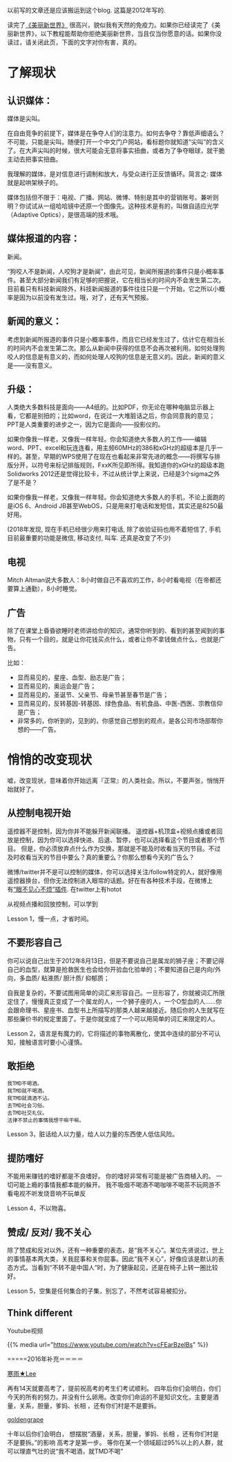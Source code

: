 <!--
.. title: 如何拒绝进入美丽新世界
.. slug: how-to-refuse-brave-new-world
.. date: 2018-01-11 15:13:24 UTC+08:00
.. tags:
.. category:
.. link:
.. description:
.. type: text
-->

以前写的文章还是应该搬运到这个blog. 这篇是2012年写的.

读完了[《美丽新世界》](http://book.douban.com/subject/1321789/)
很高兴，貌似我有天然的免疫力。如果你已经读完了《美丽新世界》，以下教程能帮助你拒绝美丽新世界，当且仅当你愿意的话。如果你没读过，请关闭此页，下面的文字对你有害，真的。

<!-- TEASER_END -->

# 了解现状
## 认识媒体：

媒体是尖叫。

在自由竞争的前提下，媒体是在争夺人们的注意力。如何去争夺？靠低声细语么？不可能，只能是尖叫。随便打开一个中文门户网站，看标题你就知道“尖叫”的含义了。在大声尖叫的时候，很大可能会无意将事实扭曲，或者为了争夺眼球，就干脆主动去把事实扭曲。

我理解的媒体，是对信息进行调制和放大，与受众进行正反馈循环。简言之: 媒体就是起哄架秧子的。

媒体包括但不限于：电视、广播、网站、微博、特别是其中的营销账号。兼听则明？你试试从一组哈哈镜中还原一个图像先。这种技术是有的，叫做自适应光学（Adaptive Optics），是很高端的技术哦。

## 媒体报道的内容：

新闻。

“狗咬人不是新闻，人咬狗才是新闻”，由此可见，新闻所报道的事件只是小概率事件。甚至大部分新闻我们有足够的把握说，它在相当长的时间内不会发生第二次。目前看只有科技新闻除外，科技新闻报道的事件往往只是一个开始，它之所以小概率是因为以前没有发生过。哦，对了，还有天气预报。

## 新闻的意义：

考虑到新闻所报道的事件只是小概率事件，而且它已经发生过了，估计它在相当长的时间内不会发生第二次。那么从新闻中获得的信息不会再次被利用。如何处理狗咬人的信息是有意义的，而如何处理人咬狗的信息是无意义的。因此，新闻的意义是——没有意义。

## 升级：

人类绝大多数科技是面向——A4纸的。比如PDF，你无论在哪种电脑显示器上看，它都是别扭的；比如word，在说过一大堆脏话之后，你会同意我的意见；PPT是人类重要的进步之一，因为它是面向——投影仪的。

如果你像我一样老，又像我一样年轻。你会知道绝大多数人的工作——编辑word、PPT、excel和玩连连看，用主频60MHz的386和xGHz的超级本是几乎一样的。甚至，早期的WPS使用了在现在也看起来非常先进的概念——将撰写与排版分开，以符号来标记排版规则，FxxK所见即所得。我知道你的xGHz的超级本跑Solidworks 2012还是觉得比较卡，不过从统计学上来说，已经是3个sigma之外了是不是？

如果你像我一样老，又像我一样年轻。你会知道绝大多数人的手机，不论上面跑的是iOS 6、Android JB甚至WebOS，只是用来打电话和发短信，其实还是8250最好用。

(2018年发现, 现在手机已经很少用来打电话, 除了收验证码也用不着短信了, 手机目前最重要的功能是微信, 移动支付, 叫车. 还真是改变了不少)

## 电视

Mitch Altman说大多数人：8小时做自己不喜欢的工作，8小时看电视（在帝都还要算上通勤），8小时睡觉。

## 广告
除了在课堂上昏昏欲睡时老师讲给你的知识，通常你听到的、看到的甚至闻到的事物，只有一个目的，就是让你花钱买点什么，或者让你不拿钱做点什么，也就是广告。

比如：

* 显而易见的，星座、血型、励志是广告；
* 显而易见的，奥运会是广告；
* 显而易见的，圣诞节、父亲节、母亲节甚至春节是广告；
* 显而易见的，反转基因-转基因、绿色食品、有机食品、中医-西医、宗教信仰是广告；
* 非常多的，你听到的，见到的，你感觉自己想到的观点，是各公司市场部帮你想的——广告。

# 悄悄的改变现状

嘘，改变现状，意味着你开始远离『正常』的人类社会。所以，不要声张，悄悄开始就好了。

## 从控制电视开始

遥控器不是控制，因为你并不能躲开新闻联播。
遥控器+机顶盒+视频点播或者回放是控制，因为你可以选择快进、后退、暂停，也可以选择看这个节目或者那个节目。
但是，你必须放弃点什么作为交换，那就是不能及时收看当天的节目。不过及时收看当天的节目中要么？真的重要么？你那么想看今天的广告么？

微博/twitter并不是可以控制的媒体，你可以选择关注/follow特定的人，就好像用遥控器换台，但你无法控制进入眼帘的话题。好在有各种技术手段，在微博上有[“眼不见心不烦”插件](https://userscripts.org/scripts/show/114087).  在twitter上有hotot

从视频点播和回放控制，可以学到

Lesson 1，慢一点，才省时间。

## 不要形容自己

你可以说自己出生于2012年8月13日，但是不要说自己是属龙的狮子座；不要记得自己的血型，就算是抢救医生也会给你开验血化验单的；不要知道自己是内向/外向，多血质/ 粘液质/ 胆汁质/ 抑郁质；

自我是复杂的，不要试图用简单的词汇来形容自己。一旦形容了，你就被词汇所限定住了，慢慢真正变成了一个属龙的人，一个狮子座的人，一个O型血的人……你会跟命理书、星座书、血型书上所描写的那类人越来越接近。随后你的人生就写在那些廉价书的规定里面了。于是你就变成了一个可以用简单的词汇来限定的人。

Lesson 2，语言是有魔力的，它将描述的事物离散化，使其中连续的部分不可认知，接触语言时要小心谨慎。

## 敢拒绝

    我TMD不喝酒。
    我TMD就不喝酒。
    我TMD就滴酒不沾。
    去TMD社会习俗。
    去TMD社交礼仪。
    法律不禁止的事情我想干嘛干嘛。

Lesson 3，脏话给人以力量，给人以力量的东西使人低估风险。

## 提防嗜好

不能用来赚钱的嗜好都是不良嗜好。
你的嗜好非常有可能是被广告商植入的。
一切可能上瘾的事情我都本能的躲开。
我不吸烟不喝酒不喝咖啡不喝茶不玩网游不看电视不听发烧音响不玩单反

Lesson 4，不以物喜。

## 赞成/ 反对/ 我不关心

除了赞成和反对以外，还有一种重要的表态，是“我不关心”。某位先贤说过，世上的事情基本两大类，关我屁事和关你屁事。因此“我不关心”，好像应该是默认的表态方式。当看到“不转不是中国人”时，为了健康起见，还是在椅子上转一圈比较好。

Lesson 5，空集是任何集合的子集，别忘了，不然考试容易被扣分。

## Think different

Youtube视频

{{% media url="https://www.youtube.com/watch?v=cFEarBzelBs" %}}


=====2016年补充＝＝＝＝

[寒雨★Lee](https://twitter.com/hanxiaoyu/status/735309330443034624)

再有14天就要高考了，提前祝高考的考生们考试顺利。 四年后你们会明白，你们今天的所有的努力，并没有什么卵用。改变你们命运的不是知识文化，主要是酒量，关系，胆量，爹妈、长相 ，还有你们村是不是要拆。

[goldengrape‏](https://twitter.com/goldengrape/status/735335538006327296)

十年以后你们会明白， 想摆脱“酒量，关系，胆量，爹妈、长相 ，还有你们村是不是要拆。”的影响 高考才是第一步。 等你在某一个领域超过95%以上的人群，就可以理直气壮的说“我不喝酒，就TMD不喝”
